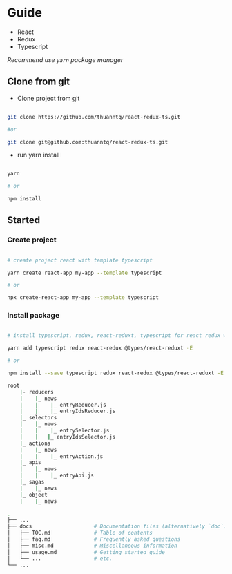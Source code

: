 # Guide

-   React
-   Redux
-   Typescript

_Recommend use `yarn` package manager_

## Clone from git

-   Clone project from git

```bash

git clone https://github.com/thuanntq/react-redux-ts.git

#or

git clone git@github.com:thuanntq/react-redux-ts.git

```

-   run yarn install

```bash

yarn

# or

npm install

```

## Started

### Create project

```bash

# create project react with template typescript

yarn create react-app my-app --template typescript

# or

npx create-react-app my-app --template typescript

```

### Install package

```bash

# install typescript, redux, react-reduxt, typescript for react redux with exact version

yarn add typescript redux react-redux @types/react-reduxt -E

# or

npm install --save typescript redux react-redux @types/react-reduxt -E

```

```bash
root
    |- reducers
    |    |_ news
    |    |    |_ entryReducer.js
    |    |    |_ entryIdsReducer.js
    |_ selectors
    |    |_ news
    |    |    |_ entrySelector.js
    |    |   |_ entryIdsSelector.js
    |_ actions
    |    |_ news
    |    |    |_ entryAction.js
    |_ apis
    |    |_ news
    |    |    |_ entryApi.js
    |_ sagas
    |    |_ news
    |_ object
    |    |_ news
```

```bash
.
├── ...
├── docs                    # Documentation files (alternatively `doc`)
│   ├── TOC.md              # Table of contents
│   ├── faq.md              # Frequently asked questions
│   ├── misc.md             # Miscellaneous information
│   ├── usage.md            # Getting started guide
│   └── ...                 # etc.
└── ...
```